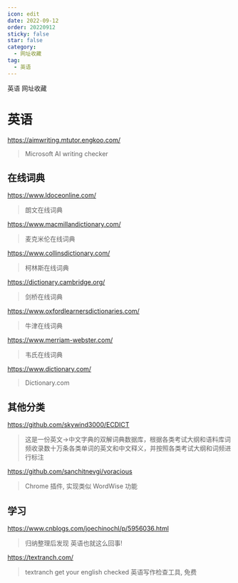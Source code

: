 ```yaml
---
icon: edit
date: 2022-09-12
order: 20220912
sticky: false
star: false
category:
  - 网址收藏
tag:
  - 英语
---
```


英语 网址收藏

<!-- more -->

# 英语

https://aimwriting.mtutor.engkoo.com/

> Microsoft AI writing checker

## 在线词典

https://www.ldoceonline.com/

> 朗文在线词典

https://www.macmillandictionary.com/

> 麦克米伦在线词典

https://www.collinsdictionary.com/

> 柯林斯在线词典

https://dictionary.cambridge.org/

> 剑桥在线词典

https://www.oxfordlearnersdictionaries.com/

> 牛津在线词典

https://www.merriam-webster.com/

> 韦氏在线词典

https://www.dictionary.com/

> Dictionary.com

## 其他分类

https://github.com/skywind3000/ECDICT

> 这是一份英文->中文字典的双解词典数据库，根据各类考试大纲和语料库词频收录数十万条各类单词的英文和中文释义，并按照各类考试大纲和词频进行标注

https://github.com/sanchitnevgi/voracious

> Chrome 插件, 实现类似 WordWise 功能

## 学习

https://www.cnblogs.com/joechinochl/p/5956036.html

> 归纳整理后发现 英语也就这么回事!

https://textranch.com/

> textranch get your english checked 英语写作检查工具, 免费
